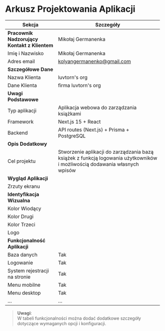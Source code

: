 
# Arkusz Projektowania Aplikacji

| Sekcja                          | Szczegóły                        |
|---------------------------------|----------------------------------|
| **Pracownik Nadzorujący Kontakt z Klientem** | Mikołaj Germanenka                             |
| Imię i Nazwisko                 | Mikołaj Germanenka                                  |
| Adres email                     | kolyangermanenko@gmail.com                                 |
| **Szczegółowe Dane**            |                                  |
| Nazwa Klienta                   | luvtorn's org                             |
| Dane Klienta                    | firma luvtorn's org                           |
| **Uwagi Podstawowe**            |                                  |
| Typ aplikacji                   | Aplikacja webowa do zarządzania książkami  |
| Framework                       | Next.js 15 + React                                 |
| Backend                                | API routes (Next.js) + Prisma + PostgreSQL                                 |  
| **Opis Dodatkowy**              |                                  |
| Cel projektu                    | Stworzenie aplikacji do zarządzania bazą książek z funkcją logowania użytkowników i możliwością dodawania własnych wpisów                                  |
| **Wygląd Aplikacji**            |                                  |
| Zrzuty ekranu                   |                                  |
| **Identyfikacja Wizualna**      |                                  |
| Kolor Wiodący                   |                                  |
| Kolor Drugi                     |                                  |
| Kolor Trzeci                    |                                  |
| Logo                            |                                  |
| **Funkcjonalność Aplikacji**    |                                  |
| Baza danych                     | Tak                              |
| Logowanie                       | Tak                              |
| System rejestracji na stronie   | Tak                              |
| Menu mobilne                    | Tak                              |
| Menu desktop                    | Tak                              |
| …                               | …                                |

> **Uwagi**:  
> W tabeli funkcjonalności można dodać dodatkowe szczegóły dotyczące wymaganych opcji i konfiguracji.
